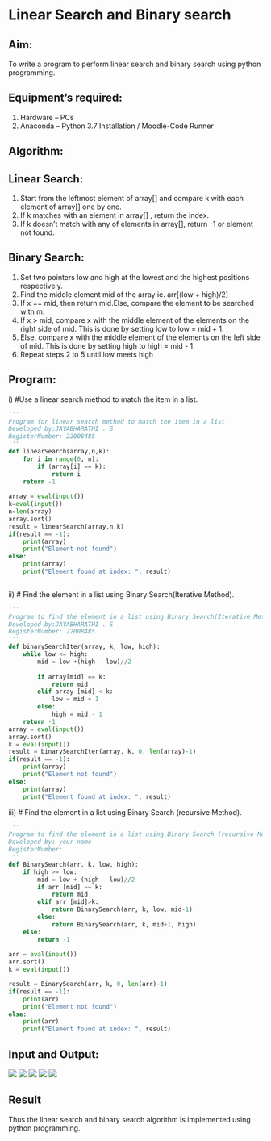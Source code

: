 # Linear Search and Binary search

## Aim:

To write a program to perform linear search and binary search using python programming.

## Equipment’s required:

1.	Hardware – PCs
2.	Anaconda – Python 3.7 Installation / Moodle-Code Runner

## Algorithm:

## Linear Search:

1.	Start from the leftmost element of array[] and compare k with each element of array[] one by one.
2.	If k matches with an element in array[] , return the index.
3.	If k doesn’t match with any of elements in array[], return -1 or element not found.

## Binary Search:

1.	Set two pointers low and high at the lowest and the highest positions respectively.
2.	Find the middle element mid of the array ie. arr[(low + high)/2]
3.	If x == mid, then return mid.Else, compare the element to be searched with m.
4.	If x > mid, compare x with the middle element of the elements on the right side of mid. This is done by setting low to low = mid + 1.
5.	Else, compare x with the middle element of the elements on the left side of mid. This is done by setting high to high = mid - 1.
6.	Repeat steps 2 to 5 until low meets high

## Program:

i)	#Use a linear search method to match the item in a list.
```python
''' 
Program for linear search method to match the item in a list
Developed by:JAYABHARATHI . S
RegisterNumber: 22008485
'''
def linearSearch(array,n,k):
    for i in range(0, n):
        if (array[i] == k):
            return i
    return -1
    
array = eval(input())
k=eval(input())
n=len(array)
array.sort()
result = linearSearch(array,n,k)
if(result == -1):
    print(array)
    print("Element not found")
else:
    print(array)
    print("Element found at index: ", result)
    
```

ii)	# Find the element in a list using Binary Search(Iterative Method).
```python
''' 
Program to find the element in a list using Binary Search(Iterative Method)..
Developed by:JAYABHARATHI . S
RegisterNumber: 22008485
'''
def binarySearchIter(array, k, low, high):
    while low <= high:
        mid = low +(high - low)//2
        
        if array[mid] == k:
            return mid
        elif array [mid] < k:
            low = mid + 1
        else:
            high = mid - 1
    return -1
array = eval(input())
array.sort()
k = eval(input())
result = binarySearchIter(array, k, 0, len(array)-1)
if(result == -1):
    print(array)
    print("Element not found")
else:
    print(array)
    print("Element found at index: ", result)

```

iii)	# Find the element in a list using Binary Search (recursive Method).
```python
'''
Program to find the element in a list using Binary Search (recursive Method).
Developed by: your name
RegisterNumber: 
'''
def BinarySearch(arr, k, low, high):
    if high >= low:
        mid = low + (high - low)//2
        if arr [mid] == k:
            return mid
        elif arr [mid]>k:
            return BinarySearch(arr, k, low, mid-1)
        else:
            return BinarySearch(arr, k, mid+1, high)
    else:
        return -1
        
arr = eval(input())
arr.sort()
k = eval(input()) 

result = BinarySearch(arr, k, 0, len(arr)-1)
if(result == -1):
    print(arr)
    print("Element not found")
else:
    print(arr)
    print("Element found at index: ", result)

```
##  Input and Output:
![](./linsearch.png)
![](./binaryiter.png)
![](./binaryiter1.png)
![](./binaryrec.png)
![](./binaryrec2.png)


## Result
Thus the linear search and binary search algorithm is implemented using python programming.